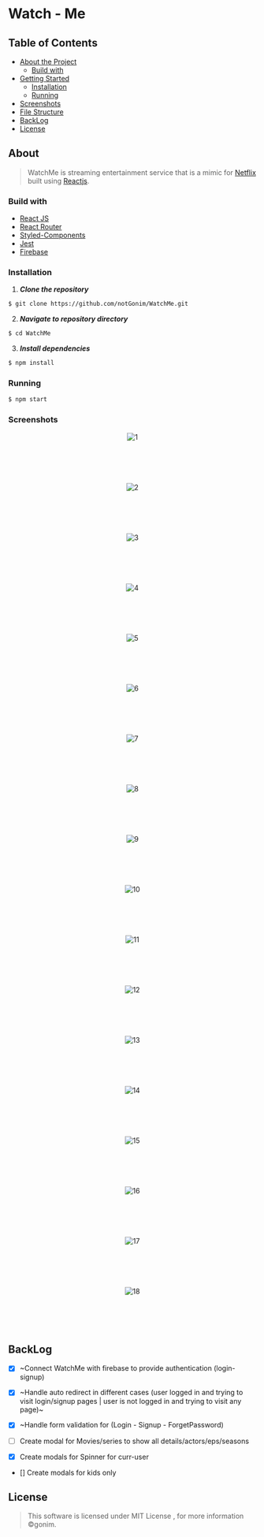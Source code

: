 # Watch - Me

## Table of Contents


- [About the Project](#about)
  - [Build with](#build-with)
- [Getting Started](#getting-started)
  - [Installation](#installation)
  - [Running](#running)
- [Screenshots](#screenshots)
- [File Structure](#file-structure)
- [BackLog](#backlog)
- [License](#license)



## About
> WatchMe is streaming entertainment service that is a mimic for [Netflix](https://www.netflix.com/eg-en/) built using [Reactjs](https://reactjs.org/).


### Build with
- [React JS](https://reactjs.org/)
- [React Router](https://reacttraining.com/react-router/web/guides/quick-start)
- [Styled-Components](https://styled-components.com/)
- [Jest](https://jestjs.io/)
- [Firebase](https://firebase.google.com/)


### Installation

1. **_Clone the repository_**

```sh
$ git clone https://github.com/notGonim/WatchMe.git
```
2. **_Navigate to repository directory_**
```sh
$ cd WatchMe
```

3. **_Install dependencies_**

```sh
$ npm install
```


### Running

```sh
$ npm start
```


### Screenshots



<div align="center">
  
  ![1](https://github.com/notGonim/WatchMe/blob/main/public/screenshots/1.PNG)
<br>  
  <br>  
  <br>  
  ![2](https://github.com/notGonim/WatchMe/blob/main/public/screenshots/2.PNG)
<br>  
  <br>  
  <br>  
  ![3](https://github.com/notGonim/WatchMe/blob/main/public/screenshots/3.PNG)
<br>  
  <br>  
  <br>  
  ![4](https://github.com/notGonim/WatchMe/blob/main/public/screenshots/4.PNG)
<br>  
  <br>  
  <br>  
  ![5](https://github.com/notGonim/WatchMe/blob/main/public/screenshots/5.PNG)
<br>  
  <br>  
  <br>  
  ![6](https://github.com/notGonim/WatchMe/blob/main/public/screenshots/6.PNG)
<br>  
  <br>  
  <br>  
  ![7](https://github.com/notGonim/WatchMe/blob/main/public/screenshots/7.PNG)
<br>  
  <br>  
  <br>  
  ![8](https://github.com/notGonim/WatchMe/blob/main/public/screenshots/8.PNG)
<br>  
  <br>  
  <br>  
  ![9](https://github.com/notGonim/WatchMe/blob/main/public/screenshots/9.PNG)
<br>  
  <br>  
  <br>  
  ![10](https://github.com/notGonim/WatchMe/blob/main/public/screenshots/10.PNG)
<br>  
  <br>  
  <br>  
  ![11](https://github.com/notGonim/WatchMe/blob/main/public/screenshots/11.PNG)
<br>  
  <br>  
  <br>  
  ![12](https://github.com/notGonim/WatchMe/blob/main/public/screenshots/12.PNG)
<br>  
  <br>  
  <br>  
  ![13](https://github.com/notGonim/WatchMe/blob/main/public/screenshots/13.PNG)
<br>  
  <br>  
  <br>  
  ![14](https://github.com/notGonim/WatchMe/blob/main/public/screenshots/14.PNG)
<br>  
  <br>  
  <br>  
  ![15](https://github.com/notGonim/WatchMe/blob/main/public/screenshots/15.PNG)
<br>  
  <br>  
  <br>  
  ![16](https://github.com/notGonim/WatchMe/blob/main/public/screenshots/16.PNG)
<br>  
  <br>  
  <br>  
 ![17](https://github.com/notGonim/WatchMe/blob/main/public/screenshots/17.PNG)
<br>  
  <br>  
  <br>  
  ![18](https://github.com/notGonim/WatchMe/blob/main/public/screenshots/18.PNG)
<br>  
  <br>  
  <br>  
  
  
  
  </div>








## BackLog

- [x] ~Connect WatchMe with firebase to provide authentication (login-signup)
- [x] ~Handle auto redirect in different cases (user logged in and trying to visit login/signup pages | user is not logged in and trying to visit any page)~
- [x] ~Handle form validation for (Login - Signup - ForgetPassword)
- [ ] Create modal for Movies/series to show all details/actors/eps/seasons 

- [x] Create modals for Spinner for curr-user
- [] Create modals for kids only


## License

> This software is licensed under MIT License , for more information ©gonim.






